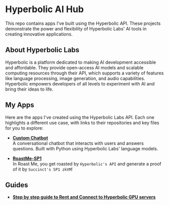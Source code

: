 # Hyperbolic AI Hub
This repo contains apps I've built using the Hyperbolic API. These projects demonstrate the power and flexibility of Hyperbolic Labs' AI tools in creating innovative applications.

## About Hyperbolic Labs
Hyperbolic is a platform dedicated to making AI development accessible and affordable. They provide open-access AI models and scalable computing resources through their API, which supports a variety of features like language processing, image generation, and audio capabilities. Hyperbolic empowers developers of all levels to experiment with AI and bring their ideas to life.

## My Apps
Here are the apps I've created using the Hyperbolic Labs API. Each one highlights a different use case, with links to their repositories and key files for you to explore:

- **[Custom Chatbot](https://github.com/0xmoei/chatbot-app)**  
  A conversational chatbot that interacts with users and answers questions. Built with Python using Hyperbolic Labs' language models.  
 
- **[RoastMe-SP1](https://github.com/0xmoei/RoastMe-SP1)**  
  In Roast Me, you get roasted by `Hyperbolic's API` and generate a proof of it by `Succinct's SP1 zkVM`!

## Guides
- **[Step by step guide to Rent and Connect to Hyperbolic GPU servers](https://github.com/0xmoei/Hyperbolic-GPU)**

